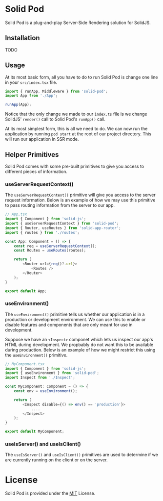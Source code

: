 # Solid Pod
Solid Pod is a plug-and-play Server-Side Rendering solution for SolidJS.

## Installation
TODO

## Usage
At its most basic form, all you have to do to run Solid Pod is change one line in your `src/index.tsx` file.

```ts
import { runApp, Middleware } from 'solid-pod';
import App from './App';

runApp(App);
```
Notice that the only change we made to our `index.ts` file is we change SolidJS' `render()` call to Solid Pod's `runApp()` call.

At its most simplest form, this is all we need to do. We can now run the application by running `pod start` at the root of our project directory. This will run our application in SSR mode.

## Helper Primitives
Solid Pod comes with some pre-built primitives to give you access to different pieces of information.

### useServerRequestContext()
The `useServerRequestContext()` primitive will give you access to the server request information. Below is an example of how we may use this primitive to pass routing information from the server to our app.
```ts
// App,tsx
import { Component } from 'solid-js';
import { useServerRequestContext } from 'solid-pod';
import { Router, useRoutes } from 'solid-app-router';
import { routes } from './routes';

const App: Component = () => {
    const req = useServerRequestContext();
    const Routes = useRoutes(routes);

    return (
        <Router url={req()?.url}>
            <Routes />
        </Router>
    );
}

export default App;
```

### useEnvironment()
The `useEnvironment()` primitive tells us whether our application is in a production or development environment. We can use this to enable or disable features and components that are only meant for use in development. 

Suppose we have an `<Inspect>` componet which lets us inspect our app's HTML during development. We propbably do not want this to be available during production. Below is an example of how we might restrict this using the `useEnvironment()` primitive.
```ts
// MyComponent.tsx
import { Component } from 'solid-js';
import { useEnvironment } from 'solid-pod';
import Inspect from './Inspect';

const MyComponent: Component = () => {
    const env = useEnvironment();

    return (
        <Inspect disable={() => env() == 'production'}>
            ....
        </Inspect>
    );
}

export default MyComponent;
```

### useIsServer() and useIsClient()
The `useIsServer()` and `useIsClient()` primitives are used to determine if we are currently running on the client or on the server.

# License
Solid Pod is provided under the [MIT](LICENSE) License.